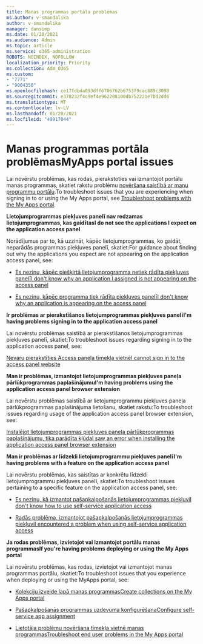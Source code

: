 ```yaml
---
title: Manas programmas portāla problēmas
ms.author: v-smandalika
author: v-smandalika
manager: dansimp
ms.date: 01/20/2021
ms.audience: Admin
ms.topic: article
ms.service: o365-administration
ROBOTS: NOINDEX, NOFOLLOW
localization_priority: Priority
ms.collection: Adm_O365
ms.custom:
- "7771"
- "9004350"
ms.openlocfilehash: ce17fdbda093dff6706762b6753f9cac889c3098
ms.sourcegitcommit: e378232f4c9ef4e962208100db752221e7bd2dd6
ms.translationtype: MT
ms.contentlocale: lv-LV
ms.lasthandoff: 01/20/2021
ms.locfileid: "49917044"
---
```

# <a name="myapps-portal-issues"></a><span data-ttu-id="07469-102">Manas programmas portāla problēmas</span><span class="sxs-lookup"><span data-stu-id="07469-102">MyApps portal issues</span></span>

<span data-ttu-id="07469-103">Lai novērstu problēmas, kas rodas, pierakstoties vai izmantojot portālu manas programmas, skatiet rakstu problēmu [novēršana saistībā ar manu programmu portālu](https://docs.microsoft.com/azure/active-directory/user-help/my-apps-portal-end-user-troubleshoot).</span><span class="sxs-lookup"><span data-stu-id="07469-103">To troubleshoot issues that you are experiencing when signing in to or using the My Apps portal, see [Troubleshoot problems with the My Apps portal](https://docs.microsoft.com/azure/active-directory/user-help/my-apps-portal-end-user-troubleshoot).</span></span>

<span data-ttu-id="07469-104">**Lietojumprogrammas piekļuves panelī nav redzamas lietojumprogrammas, kas gaidītas**</span><span class="sxs-lookup"><span data-stu-id="07469-104">**I do not see the applications I expect on the application access panel**</span></span>

<span data-ttu-id="07469-105">Norādījumus par to, kā uzzināt, kāpēc lietojumprogrammas, ko gaidāt, neparādās programmas piekļuves panelī, skatiet:</span><span class="sxs-lookup"><span data-stu-id="07469-105">For guidance about finding out why the applications you expect are not appearing on the application access panel, see:</span></span>

- [<span data-ttu-id="07469-106">Es nezinu, kāpēc piešķirtā lietojumprogramma netiek rādīta piekļuves panelī</span><span class="sxs-lookup"><span data-stu-id="07469-106">I don't know why an application I assigned is not appearing on the access panel</span></span>](https://docs.microsoft.com/azure/active-directory/application-access-panel-unexpected-application-not-appearing/)
     
- [<span data-ttu-id="07469-107">Es nezinu, kāpēc programma tiek rādīta piekļuves panelī</span><span class="sxs-lookup"><span data-stu-id="07469-107">I don't know why an application is appearing on the access panel</span></span>](https://docs.microsoft.com/azure/active-directory/application-access-panel-unexpected-application-appears/)

<span data-ttu-id="07469-108">**Ir problēmas ar pierakstīšanos lietojumprogrammas piekļuves panelī**</span><span class="sxs-lookup"><span data-stu-id="07469-108">**I'm having problems signing in to the application access panel**</span></span>

<span data-ttu-id="07469-109">Lai novērstu problēmas saistībā ar pierakstīšanos lietojumprogrammas piekļuves panelī, skatiet:</span><span class="sxs-lookup"><span data-stu-id="07469-109">To troubleshoot issues regarding signing in to the application access panel, see:</span></span>

[<span data-ttu-id="07469-110">Nevaru pierakstīties Access paneļa tīmekļa vietnē</span><span class="sxs-lookup"><span data-stu-id="07469-110">I cannot sign in to the access panel website</span></span>](https://docs.microsoft.com/azure/active-directory/manage-apps/application-sign-in-other-problem-access-panel)

<span data-ttu-id="07469-111">**Man ir problēmas, izmantojot lietojumprogrammas piekļuves paneļa pārlūkprogrammas paplašinājumu**</span><span class="sxs-lookup"><span data-stu-id="07469-111">**I'm having problems using the application access panel browser extension**</span></span>

<span data-ttu-id="07469-112">Lai novērstu problēmas saistībā ar lietojumprogrammu piekļuves paneļa pārlūkprogrammas paplašinājuma lietošanu, skatiet rakstu:</span><span class="sxs-lookup"><span data-stu-id="07469-112">To troubleshoot issues regarding usage of the application access panel browser extension, see:</span></span>

[<span data-ttu-id="07469-113">Instalējot lietojumprogrammas piekļuves paneļa pārlūkprogrammas paplašinājumu, tika parādīta kļūda</span><span class="sxs-lookup"><span data-stu-id="07469-113">I saw an error when installing the application access panel browser extension</span></span>](https://docs.microsoft.com/azure/active-directory/application-access-panel-extension-problem-installing/)

<span data-ttu-id="07469-114">**Man ir problēmas ar līdzekli lietojumprogrammu piekļuves panelī**</span><span class="sxs-lookup"><span data-stu-id="07469-114">**I'm having problems with a feature on the application access panel**</span></span>

<span data-ttu-id="07469-115">Lai novērstu problēmas, kas saistītas ar konkrētu līdzekli lietojumprogrammu piekļuves panelī, skatiet:</span><span class="sxs-lookup"><span data-stu-id="07469-115">To troubleshoot issues pertaining to a specific feature on the application access panel, see:</span></span>

- [<span data-ttu-id="07469-116">Es nezinu, kā izmantot pašapkalpošanās lietojumprogrammas piekļuvi</span><span class="sxs-lookup"><span data-stu-id="07469-116">I don't know how to use self-service application access</span></span>](https://docs.microsoft.com/azure/active-directory/manage-apps/access-panel-manage-self-service-access) 

- [<span data-ttu-id="07469-117">Radās problēma, izmantojot pašapkalpošanās lietojumprogrammas piekļuvi</span><span class="sxs-lookup"><span data-stu-id="07469-117">I encountered a problem when using self-service application access</span></span>](https://docs.microsoft.com/azure/active-directory/manage-apps/access-panel-manage-self-service-access)
    
<span data-ttu-id="07469-118">**Ja rodas problēmas, izvietojot vai izmantojot portālu manas programmas**</span><span class="sxs-lookup"><span data-stu-id="07469-118">**If you're having problems deploying or using the My Apps portal**</span></span>

<span data-ttu-id="07469-119">Lai novērstu problēmas, kas rodas, izvietojot vai izmantojot manas programmas portālu, skatiet:</span><span class="sxs-lookup"><span data-stu-id="07469-119">To troubleshoot issues that you experience when deploying or using the MyApps portal, see:</span></span>

- [<span data-ttu-id="07469-120">Kolekciju izveide lapā manas programmas</span><span class="sxs-lookup"><span data-stu-id="07469-120">Create collections on the My Apps portal</span></span>](https://docs.microsoft.com/azure/active-directory/manage-apps/access-panel-collections) 
    
- [<span data-ttu-id="07469-121">Pašapkalpošanās programmas uzdevuma konfigurēšana</span><span class="sxs-lookup"><span data-stu-id="07469-121">Configure self-service app assignment</span></span>](https://docs.microsoft.com/azure/active-directory/manage-apps/manage-self-service-access)
     
- [<span data-ttu-id="07469-122">Lietotāja problēmu novēršana tīmekļa vietnē manas programmas</span><span class="sxs-lookup"><span data-stu-id="07469-122">Troubleshoot end user problems in the My Apps portal</span></span>](https://docs.microsoft.com/azure/active-directory/user-help/my-apps-portal-end-user-troubleshoot)



